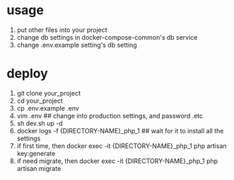 # usage
1. put other files into your project
2. change db settings in docker-compose-common's db service
3. change .env.example setting's db setting

# deploy
1. git clone your_project
2. cd your_project
3. cp .env.example .env
4. vim .env ## change into production settings, and password .etc
5. sh dev.sh up -d
6. docker logs -f {DIRECTORY-NAME}_php_1 ## wait for it to install all the settings
7. if first time, then docker exec -it {DIRECTORY-NAME}_php_1 php artisan key:generate
8. if need migrate, then docker exec -it {DIRECTORY-NAME}_php_1 php artisan migrate
